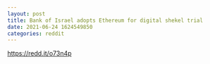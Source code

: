 ```yaml
--- 
layout: post 
title: Bank of Israel adopts Ethereum for digital shekel trial 
date: 2021-06-24 1624549850 
categories: reddit 
--- 
```

https://redd.it/o73n4p